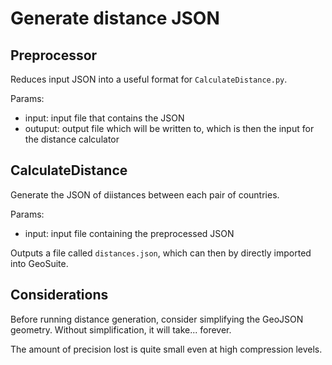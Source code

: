 # Generate distance JSON

## Preprocessor
Reduces input JSON into a useful format for `CalculateDistance.py`.

Params:
  - input: input file that contains the JSON
  - outuput: output file which will be written to, which is then the input for the distance calculator

## CalculateDistance
Generate the JSON of diistances between each pair of countries.

Params:
  - input: input file containing the preprocessed JSON

Outputs a file called `distances.json`, which can then by directly imported into GeoSuite.

## Considerations
Before running distance generation, consider simplifying the GeoJSON geometry. Without simplification, it will take... forever.

The amount of precision lost is quite small even at high compression levels.
